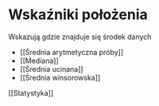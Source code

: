 # Wskaźniki położenia

Wskazują gdzie znajduje się środek danych
- [[Średnia arytmetyczna próby]]
- [[Mediana]]
- [[Średnia ucinana]]
- [[Średnia winsorowska]]

[[Statystyka]]